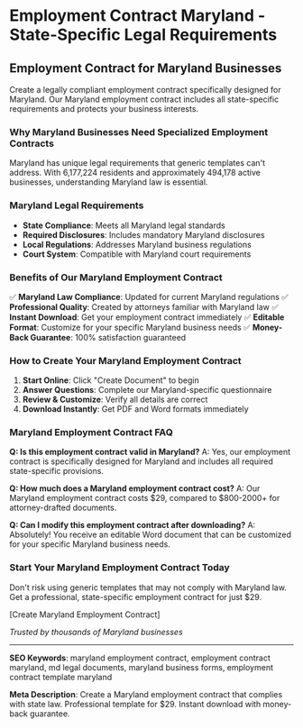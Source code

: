 # Employment Contract Maryland - State-Specific Legal Requirements

## Employment Contract for Maryland Businesses

Create a legally compliant employment contract specifically designed for Maryland. Our Maryland employment contract includes all state-specific requirements and protects your business interests.

### Why Maryland Businesses Need Specialized Employment Contracts

Maryland has unique legal requirements that generic templates can't address. With 6,177,224 residents and approximately 494,178 active businesses, understanding Maryland law is essential.

### Maryland Legal Requirements

- **State Compliance**: Meets all Maryland legal standards
- **Required Disclosures**: Includes mandatory Maryland disclosures
- **Local Regulations**: Addresses Maryland business regulations
- **Court System**: Compatible with Maryland court requirements

### Benefits of Our Maryland Employment Contract

✅ **Maryland Law Compliance**: Updated for current Maryland regulations
✅ **Professional Quality**: Created by attorneys familiar with Maryland law
✅ **Instant Download**: Get your employment contract immediately
✅ **Editable Format**: Customize for your specific Maryland business needs
✅ **Money-Back Guarantee**: 100% satisfaction guaranteed

### How to Create Your Maryland Employment Contract

1. **Start Online**: Click "Create Document" to begin
2. **Answer Questions**: Complete our Maryland-specific questionnaire
3. **Review & Customize**: Verify all details are correct
4. **Download Instantly**: Get PDF and Word formats immediately

### Maryland Employment Contract FAQ

**Q: Is this employment contract valid in Maryland?**
A: Yes, our employment contract is specifically designed for Maryland and includes all required state-specific provisions.

**Q: How much does a Maryland employment contract cost?**
A: Our Maryland employment contract costs $29, compared to $800-2000+ for attorney-drafted documents.

**Q: Can I modify this employment contract after downloading?**
A: Absolutely! You receive an editable Word document that can be customized for your specific Maryland business needs.

### Start Your Maryland Employment Contract Today

Don't risk using generic templates that may not comply with Maryland law. Get a professional, state-specific employment contract for just $29.

[Create Maryland Employment Contract]

*Trusted by thousands of Maryland businesses*

---

**SEO Keywords**: maryland employment contract, employment contract maryland, md legal documents, maryland business forms, employment contract template maryland

**Meta Description**: Create a Maryland employment contract that complies with state law. Professional template for $29. Instant download with money-back guarantee.
